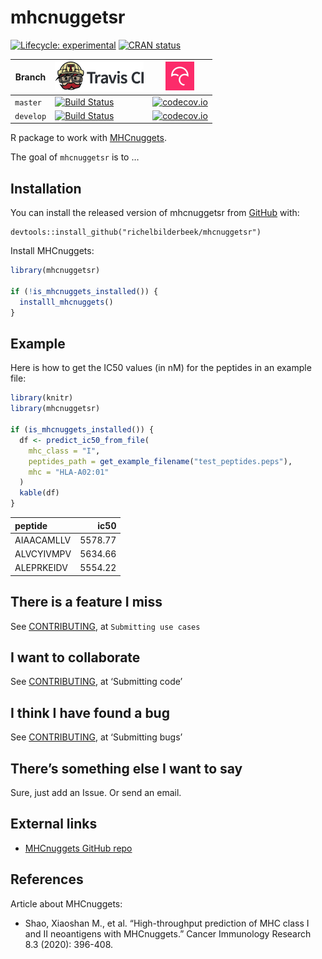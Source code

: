 
<!-- README.md is generated from README.Rmd. Please edit that file -->

# mhcnuggetsr

<!-- badges: start -->

[![Lifecycle:
experimental](https://img.shields.io/badge/lifecycle-experimental-orange.svg)](https://www.tidyverse.org/lifecycle/#experimental)
[![CRAN
status](https://www.r-pkg.org/badges/version/mhcnuggetsr)](https://CRAN.R-project.org/package=mhcnuggetsr)

| Branch    | [![Travis CI logo](man/figures/TravisCI.png)](https://travis-ci.org)                                                                         | [![Codecov logo](man/figures/Codecov.png)](https://www.codecov.io)                                                                                                         |
| --------- | -------------------------------------------------------------------------------------------------------------------------------------------- | -------------------------------------------------------------------------------------------------------------------------------------------------------------------------- |
| `master`  | [![Build Status](https://travis-ci.org/richelbilderbeek/mhcnuggetsr.svg?branch=master)](https://travis-ci.org/richelbilderbeek/mhcnuggetsr)  | [![codecov.io](https://codecov.io/github/richelbilderbeek/mhcnuggetsr/coverage.svg?branch=master)](https://codecov.io/github/richelbilderbeek/mhcnuggetsr/branch/master)   |
| `develop` | [![Build Status](https://travis-ci.org/richelbilderbeek/mhcnuggetsr.svg?branch=develop)](https://travis-ci.org/richelbilderbeek/mhcnuggetsr) | [![codecov.io](https://codecov.io/github/richelbilderbeek/mhcnuggetsr/coverage.svg?branch=develop)](https://codecov.io/github/richelbilderbeek/mhcnuggetsr/branch/develop) |

<!-- badges: end -->

R package to work with
[MHCnuggets](https://github.com/KarchinLab/mhcnuggets).

The goal of `mhcnuggetsr` is to …

## Installation

You can install the released version of mhcnuggetsr from
[GitHub](https://github.com/) with:

    devtools::install_github("richelbilderbeek/mhcnuggetsr")

Install MHCnuggets:

``` r
library(mhcnuggetsr)

if (!is_mhcnuggets_installed()) {
  installl_mhcnuggets()
}
```

## Example

Here is how to get the IC50 values (in nM) for the peptides in an
example file:

``` r
library(knitr)
library(mhcnuggetsr)

if (is_mhcnuggets_installed()) {
  df <- predict_ic50_from_file(
    mhc_class = "I",
    peptides_path = get_example_filename("test_peptides.peps"), 
    mhc = "HLA-A02:01"
  )
  kable(df)
}
```

| peptide    |    ic50 |
| :--------- | ------: |
| AIAACAMLLV | 5578.77 |
| ALVCYIVMPV | 5634.66 |
| ALEPRKEIDV | 5554.22 |

## There is a feature I miss

See [CONTRIBUTING](CONTRIBUTING.md), at `Submitting use cases`

## I want to collaborate

See [CONTRIBUTING](CONTRIBUTING.md), at ‘Submitting code’

## I think I have found a bug

See [CONTRIBUTING](CONTRIBUTING.md), at ‘Submitting bugs’

## There’s something else I want to say

Sure, just add an Issue. Or send an email.

## External links

  - [MHCnuggets GitHub repo](https://github.com/KarchinLab/mhcnuggets)

## References

Article about MHCnuggets:

  - Shao, Xiaoshan M., et al. “High-throughput prediction of MHC class I
    and II neoantigens with MHCnuggets.” Cancer Immunology Research 8.3
    (2020): 396-408.
